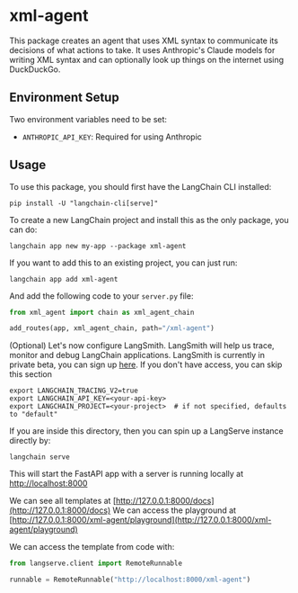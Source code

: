 
# xml-agent

This package creates an agent that uses XML syntax to communicate its decisions of what actions to take. It uses Anthropic's Claude models for writing XML syntax and can optionally look up things on the internet using DuckDuckGo.

## Environment Setup

Two environment variables need to be set:

- `ANTHROPIC_API_KEY`: Required for using Anthropic

## Usage

To use this package, you should first have the LangChain CLI installed:

```shell
pip install -U "langchain-cli[serve]"
```

To create a new LangChain project and install this as the only package, you can do:

```shell
langchain app new my-app --package xml-agent
```

If you want to add this to an existing project, you can just run:

```shell
langchain app add xml-agent
```

And add the following code to your `server.py` file:
```python
from xml_agent import chain as xml_agent_chain

add_routes(app, xml_agent_chain, path="/xml-agent")
```

(Optional) Let's now configure LangSmith. 
LangSmith will help us trace, monitor and debug LangChain applications. 
LangSmith is currently in private beta, you can sign up [here](https://smith.langchain.com/). 
If you don't have access, you can skip this section


```shell
export LANGCHAIN_TRACING_V2=true
export LANGCHAIN_API_KEY=<your-api-key>
export LANGCHAIN_PROJECT=<your-project>  # if not specified, defaults to "default"
```

If you are inside this directory, then you can spin up a LangServe instance directly by:

```shell
langchain serve
```

This will start the FastAPI app with a server is running locally at 
[http://localhost:8000](http://localhost:8000)

We can see all templates at [http://127.0.0.1:8000/docs](http://127.0.0.1:8000/docs)
We can access the playground at [http://127.0.0.1:8000/xml-agent/playground](http://127.0.0.1:8000/xml-agent/playground)  

We can access the template from code with:

```python
from langserve.client import RemoteRunnable

runnable = RemoteRunnable("http://localhost:8000/xml-agent")
```
